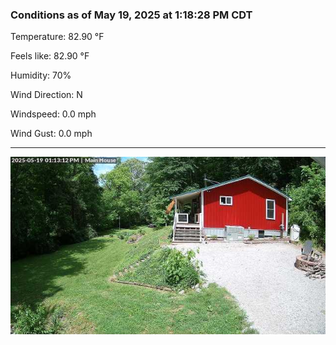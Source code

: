 ### Conditions as of May 19, 2025 at 1:18:28 PM CDT 

Temperature: 82.90 &deg;F

Feels like: 82.90 &deg;F

Humidity: 70%

Wind Direction: N

Windspeed: 0.0 mph

Wind Gust: 0.0 mph

---

<img src="./images/latest.jpeg"/>

